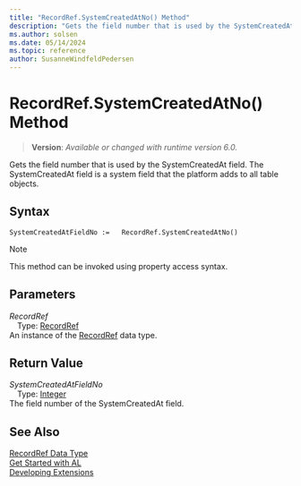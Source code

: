 ```yaml
---
title: "RecordRef.SystemCreatedAtNo() Method"
description: "Gets the field number that is used by the SystemCreatedAt field."
ms.author: solsen
ms.date: 05/14/2024
ms.topic: reference
author: SusanneWindfeldPedersen
---
```

[//]: # (START>DO_NOT_EDIT)
[//]: # (IMPORTANT:Do not edit any of the content between here and the END>DO_NOT_EDIT.)
[//]: # (Any modifications should be made in the .xml files in the ModernDev repo.)
# RecordRef.SystemCreatedAtNo() Method
> **Version**: _Available or changed with runtime version 6.0._

Gets the field number that is used by the SystemCreatedAt field. The SystemCreatedAt field is a system field that the platform adds to all table objects.


## Syntax
```AL
SystemCreatedAtFieldNo :=   RecordRef.SystemCreatedAtNo()
```
> [!NOTE]
> This method can be invoked using property access syntax.
## Parameters
*RecordRef*  
&emsp;Type: [RecordRef](recordref-data-type.md)  
An instance of the [RecordRef](recordref-data-type.md) data type.  

## Return Value
*SystemCreatedAtFieldNo*  
&emsp;Type: [Integer](../integer/integer-data-type.md)  
The field number of the SystemCreatedAt field.


[//]: # (IMPORTANT: END>DO_NOT_EDIT)
## See Also
[RecordRef Data Type](recordref-data-type.md)  
[Get Started with AL](../../devenv-get-started.md)  
[Developing Extensions](../../devenv-dev-overview.md)
